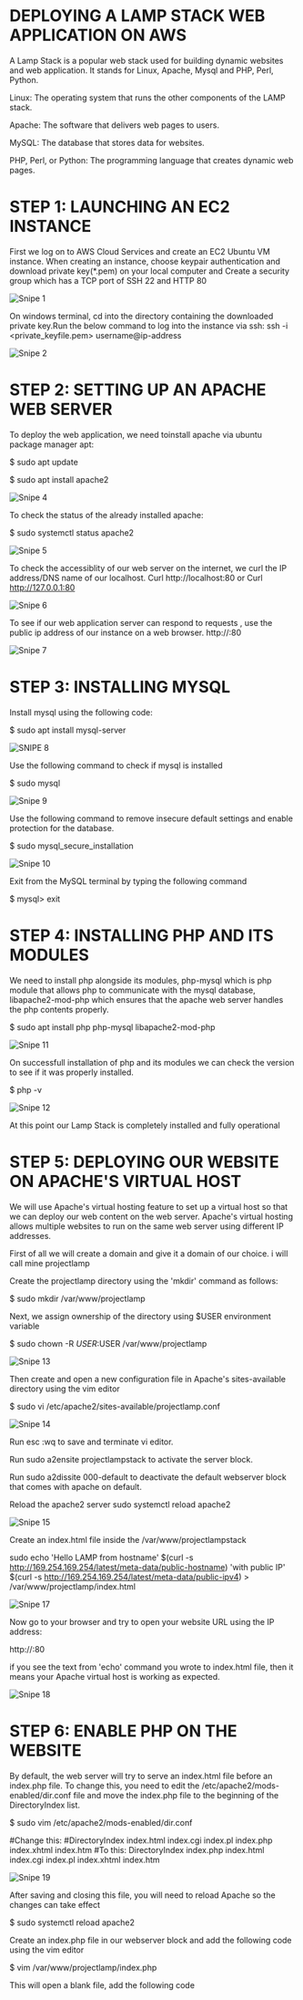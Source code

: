 # DEPLOYING A LAMP STACK WEB APPLICATION ON AWS


A Lamp Stack is a popular web stack used for building dynamic websites and web application. It stands for Linux, Apache, Mysql and PHP, Perl, Python.

Linux: The operating system that runs the other components of the LAMP stack.

Apache: The software that delivers web pages to users.

MySQL: The database that stores data for websites.

PHP, Perl, or Python: The programming language that creates dynamic web pages.

# STEP 1: LAUNCHING AN EC2 INSTANCE

First we log on to AWS Cloud Services and create an EC2 Ubuntu VM instance. When creating an instance, choose keypair authentication and download private key(*.pem) on your local computer and Create a security group which has a TCP port of SSH 22 and HTTP 80

![Snipe 1](https://github.com/Mirahkeyz/Darey.io-Projects/assets/134533695/4c06986b-a870-403c-90b3-b678e79bc0a4)

On windows terminal, cd into the directory containing the downloaded private key.Run the below command to log into the instance via ssh:
ssh -i <private_keyfile.pem> username@ip-address

![Snipe 2](https://github.com/Mirahkeyz/Darey.io-Projects/assets/134533695/f9cd2069-793d-4d59-a71e-b735b00e88cb)

# STEP 2: SETTING UP AN APACHE WEB SERVER

To deploy the web application, we need toinstall apache via ubuntu package manager apt:

$ sudo apt update

$ sudo apt install apache2

![Snipe 4](https://github.com/Mirahkeyz/Darey.io-Projects/assets/134533695/dded1dfc-33c3-4b95-9183-07a44b7d9e9b)

To check the status of the already installed apache:

$ sudo systemctl status apache2

![Snipe 5](https://github.com/Mirahkeyz/Darey.io-Projects/assets/134533695/7e194791-84d6-4405-b792-90fab9459ece)

To check the accessiblity of our web server on the internet, we curl the IP address/DNS name of our localhost.
Curl http://localhost:80 or Curl http://127.0.0.1:80 

![Snipe 6](https://github.com/Mirahkeyz/Darey.io-Projects/assets/134533695/7af8aa0b-a745-4cd7-8dc8-222542a14104)

To see if our web application server can respond to requests , use the public ip address of our instance on a web browser. http://<Public-IP-Address>:80

![Snipe 7](https://github.com/Mirahkeyz/Darey.io-Projects/assets/134533695/379ed366-7b93-41f8-954a-e3a9ccee784f)

# STEP 3: INSTALLING MYSQL

Install mysql using the following code:

$ sudo apt install mysql-server

![SNIPE 8](https://github.com/Mirahkeyz/Darey.io-Projects/assets/134533695/b7888a99-2bb8-4c58-8f97-4b8deee0145b)

Use the following command to check if mysql is installed

$ sudo mysql

![Snipe 9](https://github.com/Mirahkeyz/Darey.io-Projects/assets/134533695/e3c4c846-553c-43b5-9a5d-3616b142ecf8)

Use the following command to remove insecure default settings and enable protection for the database.

$ sudo mysql_secure_installation

![Snipe 10](https://github.com/Mirahkeyz/Darey.io-Projects/assets/134533695/59a83404-2647-432d-97de-64273dccd236)

Exit from the MySQL terminal by typing the following command

$ mysql> exit

# STEP 4: INSTALLING PHP AND ITS MODULES

We need to install php alongside its modules, php-mysql which is php module that allows php to communicate with the mysql database, libapache2-mod-php which ensures that the apache web server handles the php contents properly.

$ sudo apt install php php-mysql libapache2-mod-php

![Snipe 11](https://github.com/Mirahkeyz/Darey.io-Projects/assets/134533695/e52a0bea-669f-41ba-aef2-f5b83eae4a6d)

On successfull installation of php and its modules we can check the version to see if it was properly installed.

$ php -v

![Snipe 12](https://github.com/Mirahkeyz/Darey.io-Projects/assets/134533695/55c4104f-e3a2-4d98-95d5-06a95c25a208)

At this point our Lamp Stack is completely installed and fully operational

# STEP 5: DEPLOYING OUR WEBSITE ON APACHE'S VIRTUAL HOST

We will use Apache's virtual hosting feature to set up a virtual host so that we can deploy our web content on the web server. Apache's virtual hosting allows multiple websites to run on the same web server using different IP addresses.

First of all we will create a domain and give it a domain of our choice. i will call mine projectlamp

Create the projectlamp directory using the 'mkdir' command as follows:

$ sudo mkdir /var/www/projectlamp

Next, we assign ownership of the directory using $USER environment variable

$ sudo chown -R $USER:$USER /var/www/projectlamp

![Snipe 13](https://github.com/Mirahkeyz/Darey.io-Projects/assets/134533695/4781c33f-1756-4207-82b7-3e4919f95ee6)

Then create and open a new configuration file in Apache's sites-available directory using the vim editor

$ sudo vi /etc/apache2/sites-available/projectlamp.conf

![Snipe 14](https://github.com/Mirahkeyz/Darey.io-Projects/assets/134533695/7cc5fbbc-5450-4db2-a9ba-bf7c0bd60deb)

Run esc :wq  to save and terminate vi editor.

Run sudo a2ensite projectlampstack to activate the server block.

Run sudo a2dissite 000-default to deactivate the default webserver block that comes with apache on default.

Reload the apache2 server sudo systemctl reload apache2

![Snipe 15](https://github.com/Mirahkeyz/Darey.io-Projects/assets/134533695/2b6a8f61-359e-445c-a5e0-2e01d80717c4)

Create an index.html file inside the /var/www/projectlampstack

sudo echo 'Hello LAMP from hostname' $(curl -s http://169.254.169.254/latest/meta-data/public-hostname) 'with public IP' $(curl -s http://169.254.169.254/latest/meta-data/public-ipv4) > /var/www/projectlamp/index.html

![Snipe 17](https://github.com/Mirahkeyz/Darey.io-Projects/assets/134533695/fcafdace-399f-4d31-b7e8-50007589e7d3)

Now go to your browser and try to open your website URL using the IP address:

http://<Public-IP-Address>:80

if you see the text from 'echo' command you wrote to index.html file, then it means your Apache virtual host is working as expected.

![Snipe 18](https://github.com/Mirahkeyz/Darey.io-Projects/assets/134533695/d8b44f83-c5b9-44ff-acc2-e4ddc2305d9f)


# STEP 6: ENABLE PHP ON THE WEBSITE

By default, the web server will try to serve an index.html file before an index.php file. To change this, you need to edit the /etc/apache2/mods-enabled/dir.conf file and move the index.php file to the beginning of the DirectoryIndex list.

$ sudo vim /etc/apache2/mods-enabled/dir.conf

<IfModule mod_dir.c>
        #Change this:
        #DirectoryIndex index.html index.cgi index.pl index.php index.xhtml index.htm
        #To this:
        DirectoryIndex index.php index.html index.cgi index.pl index.xhtml index.htm
</IfModule>

![Snipe 19](https://github.com/Mirahkeyz/Darey.io-Projects/assets/134533695/36c22c35-233c-4c74-abf7-d1ffd9b2f467)

After saving and closing this file, you will need to reload Apache so the changes can take effect

$ sudo systemctl reload apache2

Create an index.php file in our webserver block and add the following code using the vim editor

$ vim /var/www/projectlamp/index.php

This will open a blank file, add the following code

<?php
phpinfo();

Go to your web browser and reload the instance public ip address

![Snipe 20](https://github.com/Mirahkeyz/Darey.io-Projects/assets/134533695/7d0c7b53-56da-4878-9349-b98dc87714b6)


